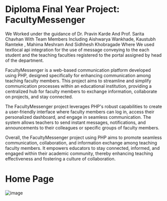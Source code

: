 # Diploma Final Year Project: FacultyMessenger 
We Worked under the guidance of Dr. Pravin Karde And Prof. Sarita Chavhan With Team Members Including Aishwarya Wankhade, Kaustubh Ramteke , Mahima Meshram And Sidhhesh Khobragade Where We used textlocal api integration for the use of message conveying to the each student and the teaching faculties registered to the portal assigned by head of the department. 

FacultyMessenger is a web-based communication platform developed using PHP, designed specifically for enhancing communication among teaching faculty members. This project aims to streamline and simplify communication processes within an educational institution, providing a centralized hub for faculty members to exchange information, collaborate on projects, and stay connected.

The FacultyMessenger project leverages PHP's robust capabilities to create a user-friendly interface where faculty members can log in, access their personalized dashboard, and engage in seamless communication. The system allows teachers to send instant messages, notifications, and announcements to their colleagues or specific groups of faculty members.

Overall, the FacultyMessenger project using PHP aims to promote seamless communication, collaboration, and information exchange among teaching faculty members. It empowers educators to stay connected, informed, and engaged within their academic community, thereby enhancing teaching effectiveness and fostering a culture of collaboration.

# Home Page
![image](https://github.com/prasad-shembekar/Poly_Project/assets/89524884/88c90321-019b-4b8b-abeb-ea710f058bd6)

